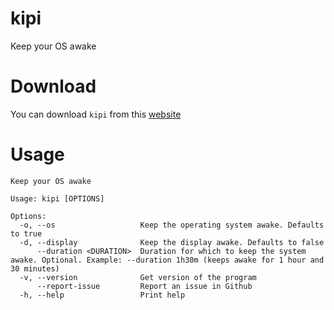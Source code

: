 # kipi

Keep your OS awake

# Download

You can download `kipi` from this [website](https://thewh1teagle.github.io/kipi/)

# Usage

```console
Keep your OS awake

Usage: kipi [OPTIONS]

Options:
  -o, --os                   Keep the operating system awake. Defaults to true
  -d, --display              Keep the display awake. Defaults to false
      --duration <DURATION>  Duration for which to keep the system awake. Optional. Example: --duration 1h30m (keeps awake for 1 hour and 30 minutes)
  -v, --version              Get version of the program
      --report-issue         Report an issue in Github
  -h, --help                 Print help
```
